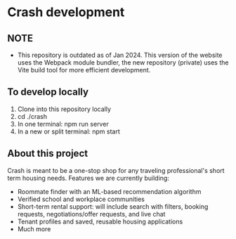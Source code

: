 # Crash development

## NOTE

- This repository is outdated as of Jan 2024. This version of the website uses the Webpack module bundler, the new repository (private) uses the Vite build tool for more efficient development.

## To develop locally

1. Clone into this repository locally
2. cd ./crash
3. In one terminal: npm run server
4. In a new or split terminal: npm start

## About this project
Crash is meant to be a one-stop shop for any traveling professional's short term housing needs. Features we are currently building:

- Roommate finder with an ML-based recommendation algorithm
- Verified school and workplace communities
- Short-term rental support: will include search with filters, booking requests, negotiations/offer requests, and live chat
- Tenant profiles and saved, reusable housing applications
- Much more
